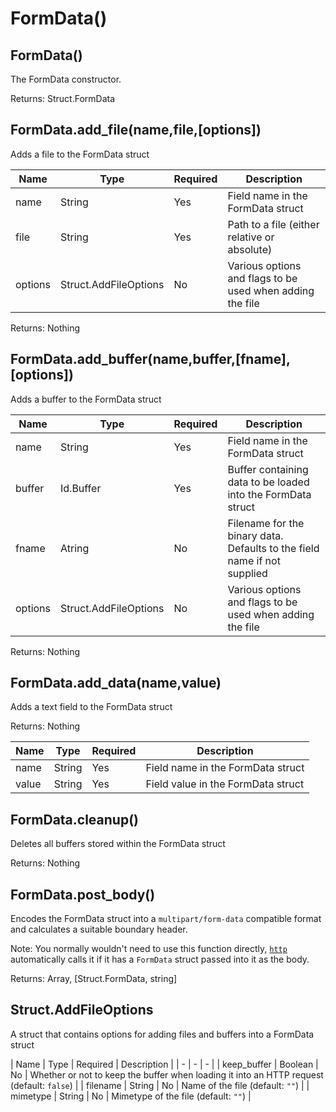 # FormData()

## FormData()

The FormData constructor. 

Returns: Struct.FormData

## FormData.add_file(name,file,[options])

Adds a file to the FormData struct

| Name | Type | Required | Description |
| - | - | - | - | 
| name | String | Yes | Field name in the FormData struct |
| file | String | Yes | Path to a file (either relative or absolute) |
| options | Struct.AddFileOptions | No | Various options and flags to be used when adding the file |

Returns: Nothing

## FormData.add_buffer(name,buffer,[fname],[options])

Adds a buffer to the FormData struct


| Name | Type | Required | Description | 
| - | - | - | - |
| name | String | Yes | Field name in the FormData struct |
| buffer | Id.Buffer | Yes | Buffer containing data to be loaded into the FormData struct |
| fname | Atring | No | Filename for the binary data. Defaults to the field name if not supplied |
| options | Struct.AddFileOptions | No | Various options and flags to be used when adding the file |

Returns: Nothing

## FormData.add_data(name,value)

Adds a text field to the FormData struct

Returns: Nothing

| Name | Type | Required | Description | 
| - | - | - | - |
| name | String | Yes | Field name in the FormData struct |
| value | String | Yes | Field value in the FormData struct |

## FormData.cleanup()

Deletes all buffers stored within the FormData struct

Returns: Nothing


## FormData.post_body()

Encodes the FormData struct into a `multipart/form-data` compatible format and calculates a suitable boundary header. 

Note: You normally wouldn't need to use this function directly, [`http`](http.md?id=httpurl-method-body-options-callback-error-progress) automatically calls it if it has a `FormData` struct passed into it as the body. 

Returns: Array, [Struct.FormData, string]

## Struct.AddFileOptions

A struct that contains options for adding files and buffers into a FormData struct

| Name | Type | Required | Description |
| - | - | - |
| keep_buffer | Boolean | No | Whether or not to keep the buffer when loading it into an HTTP request (default: `false`) |
| filename | String | No | Name of the file (default: `""`) |
| mimetype | String | No | Mimetype of the file (default: `""`) | 